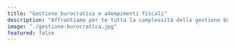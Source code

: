 ```yaml
---
title: "Gestione burocratica e adempimenti fiscali"
description: "Affrontiamo per te tutta la complessità della gestione burocratica e degli adempimenti fiscali legati alla locazione turistica, per una gestione senza stress."
image: "./gestione-burocratica.jpg"
featured: false
---
```

